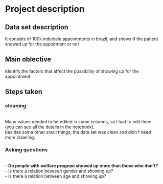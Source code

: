 # Project description

## Data set description
It consists of 100k mdeicale appointments in brazil, and shows if the patient showed up for the appoitment or not

## Main oblective
Identify the factors that affect the possibility of showing up for the appointment

## Steps taken

### cleaning 
<br> Many values needed to be edited in some columns, so I had to edit them (you can see all the details in the notebook).
<br> besides some other small things, the data set was clean and didn't need more cleaning.

### Asking questions
<br> - **Do people with welfare program showed up more than those who don't?**
<br> - Is there a relation between gender and showing up?
<br> - is there a relation between age and showing up?
